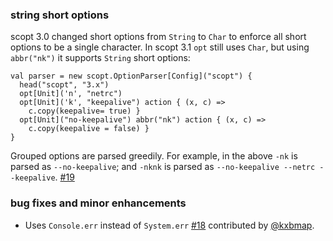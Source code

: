 ### string short options

scopt 3.0 changed short options from `String` to `Char` to enforce all short options to be a single character. In scopt 3.1 `opt` still uses `Char`, but using `abbr("nk")` it supports `String` short options:

    val parser = new scopt.OptionParser[Config]("scopt") {
      head("scopt", "3.x")
      opt[Unit]('n', "netrc")
      opt[Unit]('k', "keepalive") action { (x, c) =>
        c.copy(keepalive= true) }
      opt[Unit]("no-keepalive") abbr("nk") action { (x, c) =>
        c.copy(keepalive = false) }
    }

Grouped options are parsed greedily. For example, in the above `-nk` is parsed as `--no-keepalive`; and `-nknk` is parsed as `--no-keepalive --netrc --keepalive`. [#19][19]

### bug fixes and minor enhancements

- Uses `Console.err` instead of `System.err` [#18][18] contributed by [@kxbmap][@kxbmap].

  [18]: https://github.com/scopt/scopt/pull/18
  [19]: https://github.com/scopt/scopt/issues/19
  [@kxbmap]: https://github.com/kxbmap
